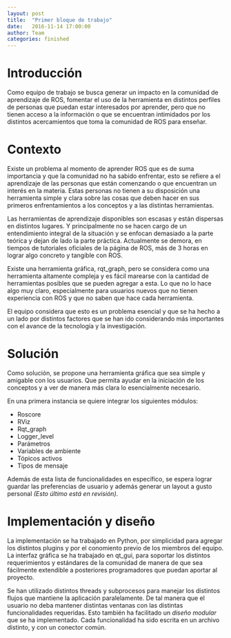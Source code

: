 ```yaml
---
layout: post
title:  "Primer bloque de trabajo"
date:   2016-11-14 17:00:00
author: Team
categories: finished
---
```


# Introducción

Como equipo de trabajo se busca generar un impacto en la comunidad de aprendizaje de ROS, fomentar el uso de la herramienta
en distintos perfiles de personas que puedan estar interesados por aprender, pero que no tienen acceso a la información o que
se encuentran intimidados por los distintos acercamientos que toma la comunidad de ROS para enseñar.

# Contexto

Existe un problema al momento de aprender ROS que es de suma importancia y que la comunidad no ha sabido enfrentar, 
esto se refiere a el aprendizaje de las personas que están comenzando o que encuentran un interés en la materia. Estas personas no tienen a su disposición una herramienta simple y clara sobre las cosas que deben hacer en sus primeros enfrentamientos a los conceptos y a las distintas herramientas.

Las herramientas de aprendizaje disponibles son escasas y están dispersas en distintos lugares. Y principalmente no se hacen
cargo de un entendimiento integral de la situación y se enfocan demasiado a la parte teórica y dejan de lado la parte práctica. Actualmente se demora, en tiempos de tutoriales oficiales de la página de ROS, más de 3 horas en lograr algo concreto y tangible con ROS.

Existe una herramienta gráfica, rqt_graph, pero se considera como una herramienta altamente compleja y es fácil marearse con la cantidad de herramientas posibles que se pueden agregar a esta. Lo que no lo hace algo muy claro, especialmente para usuarios nuevos que no tienen experiencia con ROS y que no saben que hace cada herramienta.

El equipo considera que esto es un problema esencial y que se ha hecho a un lado por distintos factores que se han ido considerando más importantes con el avance de la tecnología y la investigación.

# Solución

Como solución, se propone una herramienta gráfica que sea simple y amigable con los usuarios. Que permita ayudar en la iniciación de los conceptos y a ver de manera más clara lo esencialmente necesario.

En una primera instancia se quiere integrar los siguientes módulos:

* Roscore
* RViz
* Rqt_graph
* Logger_level
* Parámetros
* Variables de ambiente
* Tópicos activos
* Tipos de mensaje

Además de esta lista de funcionalidades en específico, se espera lograr guardar las preferencias de usuario y además generar un layout a gusto personal _(Esto último está en revisión)_.

# Implementación y diseño

La implementación se ha trabajado en Python, por simplicidad para agregar los distintos plugins y por el conomiento previo de los miembros del equipo. La interfaz gráfica se ha trabajado en qt_gui, para soportar los distintos requerimientos y estándares de la comunidad de manera de que sea fácilmente extendible a posteriores programadores que puedan aportar al proyecto.

Se han utilizado distintos threads y subprocesos para manejar los distintos flujos que mantiene la aplicación paralelamente. De tal manera que el usuario no deba mantener distintas ventanas con las distintas funcionalidades requeridas. Esto también ha facilitado un _diseño modular_ que se ha implementado. Cada funcionalidad ha sido escrita en un archivo distinto, y con un conector común.
